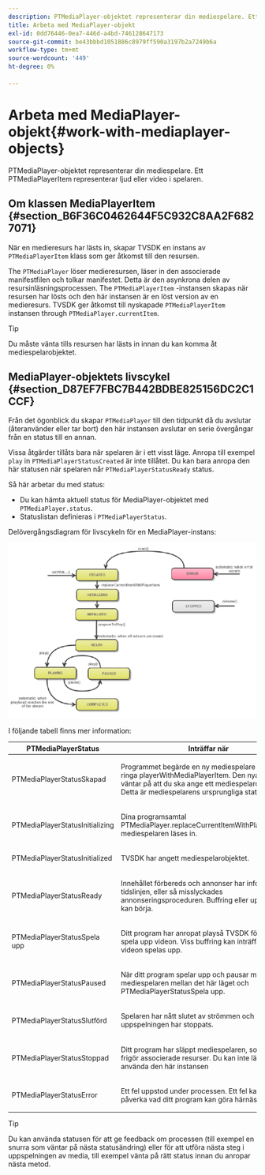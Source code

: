```yaml
---
description: PTMediaPlayer-objektet representerar din mediespelare. Ett PTMediaPlayerItem representerar ljud eller video i spelaren.
title: Arbeta med MediaPlayer-objekt
exl-id: 0dd76446-0ea7-446d-a4bd-746128647173
source-git-commit: be43bbbd1051886c8979ff590a3197b2a7249b6a
workflow-type: tm+mt
source-wordcount: '449'
ht-degree: 0%

---
```


# Arbeta med MediaPlayer-objekt{#work-with-mediaplayer-objects}

PTMediaPlayer-objektet representerar din mediespelare. Ett PTMediaPlayerItem representerar ljud eller video i spelaren.

## Om klassen MediaPlayerItem {#section_B6F36C0462644F5C932C8AA2F6827071}

När en medieresurs har lästs in, skapar TVSDK en instans av `PTMediaPlayerItem` klass som ger åtkomst till den resursen.

The `PTMediaPlayer` löser medieresursen, läser in den associerade manifestfilen och tolkar manifestet. Detta är den asynkrona delen av resursinläsningsprocessen. The `PTMediaPlayerItem` -instansen skapas när resursen har lösts och den här instansen är en löst version av en medieresurs. TVSDK ger åtkomst till nyskapade `PTMediaPlayerItem` instansen through `PTMediaPlayer.currentItem`.

>[!TIP]
>
>Du måste vänta tills resursen har lästs in innan du kan komma åt mediespelarobjektet.

## MediaPlayer-objektets livscykel {#section_D87EF7FBC7B442BDBE825156DC2C1CCF}

Från det ögonblick du skapar `PTMediaPlayer` till den tidpunkt då du avslutar (återanvänder eller tar bort) den här instansen avslutar en serie övergångar från en status till en annan.

Vissa åtgärder tillåts bara när spelaren är i ett visst läge. Anropa till exempel `play` in `PTMediaPlayerStatusCreated` är inte tillåtet. Du kan bara anropa den här statusen när spelaren når `PTMediaPlayerStatusReady` status.

Så här arbetar du med status:

* Du kan hämta aktuell status för MediaPlayer-objektet med `PTMediaPlayer.status`.
* Statuslistan definieras i `PTMediaPlayerStatus`.

Delövergångsdiagram för livscykeln för en MediaPlayer-instans:
<!--<a id="fig_1C55DE3F186F4B36AFFDCDE90379534C"></a>-->

![](assets/player-state-transitions-diagram-ios2_web.png)

I följande tabell finns mer information:

<table id="table_426F0093E4214EA88CD72A7796B58DFD"> 
 <thead> 
  <tr> 
   <th colname="col1" class="entry"> PTMediaPlayerStatus </th> 
   <th colname="col2" class="entry"> Inträffar när </th> 
  </tr> 
 </thead>
 <tbody> 
  <tr> 
   <td colname="col1"> <p><span class="codeph"> PTMediaPlayerStatusSkapad</span> </p> </td> 
   <td colname="col2"> <p>Programmet begärde en ny mediespelare genom att ringa <span class="codeph"> playerWithMediaPlayerItem</span>. Den nya spelaren väntar på att du ska ange ett mediespelarobjekt. Detta är mediespelarens ursprungliga status. </p> </td> 
  </tr> 
  <tr> 
   <td colname="col1"> <p> <span class="codeph"> PTMediaPlayerStatusInitializing</span> </p> </td> 
   <td colname="col2"> <p>Dina programsamtal <span class="codeph"> PTMediaPlayer.replaceCurrentItemWithPlayerItem</span>och mediespelaren läses in. </p> </td> 
  </tr> 
  <tr> 
   <td colname="col1"> <p><span class="codeph"> PTMediaPlayerStatusInitialized</span> </p> </td> 
   <td colname="col2"> <p>TVSDK har angett mediespelarobjektet. </p> </td> 
  </tr> 
  <tr> 
   <td colname="col1"> <p> <span class="codeph"> PTMediaPlayerStatusReady</span> </p> </td> 
   <td colname="col2"> <p>Innehållet förbereds och annonser har infogats på tidslinjen, eller så misslyckades annonseringsproceduren. Buffring eller uppspelning kan börja. </p> </td> 
  </tr> 
  <tr> 
   <td colname="col1"> <p><span class="codeph"> PTMediaPlayerStatusSpela upp</span> </p> </td> 
   <td colname="col2"> <p>Ditt program har anropat <span class="codeph"> play</span>så TVSDK försöker spela upp videon. Viss buffring kan inträffa innan videon spelas upp. </p> </td> 
  </tr> 
  <tr> 
   <td colname="col1"> <p><span class="codeph"> PTMediaPlayerStatusPaused</span> </p> </td> 
   <td colname="col2"> <p>När ditt program spelar upp och pausar media flyttas mediespelaren mellan det här läget och <span class="codeph"> PTMediaPlayerStatusSpela upp</span>. </p> </td> 
  </tr> 
  <tr> 
   <td colname="col1"> <p><span class="codeph"> PTMediaPlayerStatusSlutförd</span> </p> </td> 
   <td colname="col2"> <p>Spelaren har nått slutet av strömmen och uppspelningen har stoppats. </p> </td> 
  </tr> 
  <tr> 
   <td colname="col1"> <p><span class="codeph"> PTMediaPlayerStatusStoppad</span> </p> </td> 
   <td colname="col2"> <p>Ditt program har släppt mediespelaren, som också frigör associerade resurser. Du kan inte längre använda den här instansen </p> </td> 
  </tr> 
  <tr> 
   <td colname="col1"> <p><span class="codeph"> PTMediaPlayerStatusError</span> </p> </td> 
   <td colname="col2"> <p>Ett fel uppstod under processen. Ett fel kan också påverka vad ditt program kan göra härnäst. </p> </td> 
  </tr> 
 </tbody> 
</table>

>[!TIP]
>
>Du kan använda statusen för att ge feedback om processen (till exempel en snurra som väntar på nästa statusändring) eller för att utföra nästa steg i uppspelningen av media, till exempel vänta på rätt status innan du anropar nästa metod.
